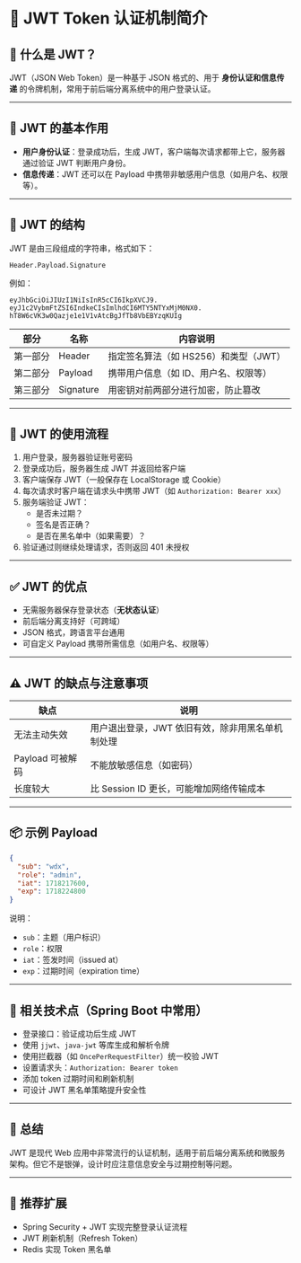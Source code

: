 
# 📘 JWT Token 认证机制简介

## 📌 什么是 JWT？

JWT（JSON Web Token）是一种基于 JSON 格式的、用于 **身份认证和信息传递** 的令牌机制，常用于前后端分离系统中的用户登录认证。

---

## 🔐 JWT 的基本作用

- **用户身份认证**：登录成功后，生成 JWT，客户端每次请求都带上它，服务器通过验证 JWT 判断用户身份。
- **信息传递**：JWT 还可以在 Payload 中携带非敏感用户信息（如用户名、权限等）。

---

## 🧱 JWT 的结构

JWT 是由三段组成的字符串，格式如下：

```
Header.Payload.Signature
```

例如：

```
eyJhbGciOiJIUzI1NiIsInR5cCI6IkpXVCJ9.
eyJ1c2VybmFtZSI6IndkeCIsImlhdCI6MTY5NTYxMjM0NX0.
hT8W6cVK3w0Qazje1e1V1vAtcBgJfTb8VbEBYzqKUIg
```

| 部分 | 名称     | 内容说明                       |
|------|----------|--------------------------------|
| 第一部分 | Header   | 指定签名算法（如 HS256）和类型（JWT） |
| 第二部分 | Payload  | 携带用户信息（如 ID、用户名、权限等） |
| 第三部分 | Signature | 用密钥对前两部分进行加密，防止篡改     |

---

## 🚀 JWT 的使用流程

1. 用户登录，服务器验证账号密码
2. 登录成功后，服务器生成 JWT 并返回给客户端
3. 客户端保存 JWT（一般保存在 LocalStorage 或 Cookie）
4. 每次请求时客户端在请求头中携带 JWT（如 `Authorization: Bearer xxx`）
5. 服务端验证 JWT：
   - 是否未过期？
   - 签名是否正确？
   - 是否在黑名单中（如果需要）？
6. 验证通过则继续处理请求，否则返回 401 未授权

---

## ✅ JWT 的优点

- 无需服务器保存登录状态（**无状态认证**）
- 前后端分离支持好（可跨域）
- JSON 格式，跨语言平台通用
- 可自定义 Payload 携带所需信息（如用户名、权限等）

---

## ⚠️ JWT 的缺点与注意事项

| 缺点             | 说明                                     |
|------------------|------------------------------------------|
| 无法主动失效     | 用户退出登录，JWT 依旧有效，除非用黑名单机制处理 |
| Payload 可被解码 | 不能放敏感信息（如密码）                     |
| 长度较大         | 比 Session ID 更长，可能增加网络传输成本         |

---

## 📦 示例 Payload

```json
{
  "sub": "wdx",
  "role": "admin",
  "iat": 1718217600,
  "exp": 1718224800
}
```

说明：

- `sub`：主题（用户标识）
- `role`：权限
- `iat`：签发时间（issued at）
- `exp`：过期时间（expiration time）

---

## 📌 相关技术点（Spring Boot 中常用）

- 登录接口：验证成功后生成 JWT
- 使用 `jjwt`、`java-jwt` 等库生成和解析令牌
- 使用拦截器（如 `OncePerRequestFilter`）统一校验 JWT
- 设置请求头：`Authorization: Bearer token`
- 添加 token 过期时间和刷新机制
- 可设计 JWT 黑名单策略提升安全性

---

## 📘 总结

JWT 是现代 Web 应用中非常流行的认证机制，适用于前后端分离系统和微服务架构。但它不是银弹，设计时应注意信息安全与过期控制等问题。

---

## 📎 推荐扩展

- Spring Security + JWT 实现完整登录认证流程
- JWT 刷新机制（Refresh Token）
- Redis 实现 Token 黑名单
